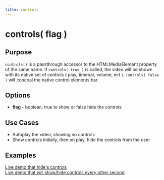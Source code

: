 ```yaml
---
title: controls
---
```

# controls( flag ) #

## Purpose ##

`controls()` is a passthrough accessor to the HTMLMediaElement property of the same name. If `controls( true )` is called, the video will be shown with its native set of controls ( play, timebar, volume, ect ). `controls( false )` will conceal the native control elements bar.

## Options ##

* **flag** - boolean. true to show or false hide the controls

## Use Cases ##

* Autoplay the video, showing no controls
* Show controls initially, then on play, hide the controls from the user

## Examples ##

[Live demo that hide's controls](http://jsfiddle.net/popcornjs/z3z5w/)</br>
[Live demo that will show/hide controls every other second](http://jsfiddle.net/popcornjs/e7rys/)
